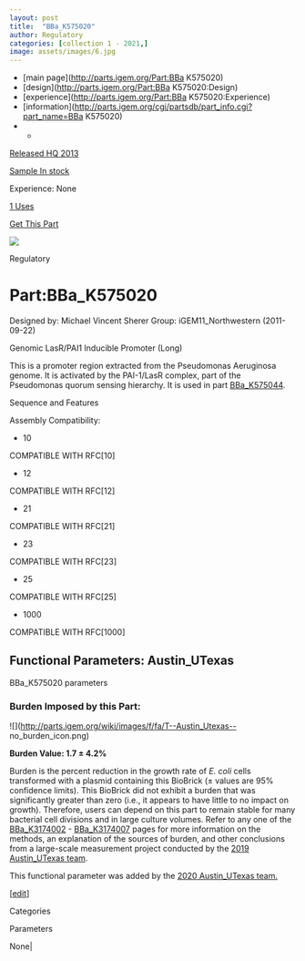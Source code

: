 ```yaml
---
layout: post
title:  "BBa_K575020"
author: Regulatory
categories: [collection 1 - 2021,] 
image: assets/images/6.jpg
---
```



  * [main page](http://parts.igem.org/Part:BBa K575020)
  * [design](http://parts.igem.org/Part:BBa K575020:Design)
  * [experience](http://parts.igem.org/Part:BBa K575020:Experience)
  * [information](http://parts.igem.org/cgi/partsdb/part_info.cgi?part_name=BBa K575020)
  *   * 

[Released HQ 2013](http://parts.igem.org/Help:Part_Status_Box)

[Sample In stock](http://parts.igem.org/Help:Part_Status_Box)

Experience: None

[1 Uses](http://parts.igem.org/partsdb/uses.cgi?part=BBa_K575020)

[ Get This Part](http://parts.igem.org/partsdb/get_part.cgi?part=BBa_K575020)

![](http://parts.igem.org/images/partbypart/icon_regulatory.png)

Regulatory

# Part:BBa_K575020

Designed by: Michael Vincent Sherer   Group: iGEM11_Northwestern
(2011-09-22)

Genomic LasR/PAI1 Inducible Promoter (Long)

This is a promoter region extracted from the Pseudomonas Aeruginosa genome. It
is activated by the PAI-1/LasR complex, part of the Pseudomonas quorum sensing
hierarchy. It is used in part
[BBa_K575044](http://parts.igem.org/wiki/index.php?title=Part:BBa_K575044).

Sequence and Features

  

Assembly Compatibility:

  * 10

COMPATIBLE WITH RFC[10]

  * 12

COMPATIBLE WITH RFC[12]

  * 21

COMPATIBLE WITH RFC[21]

  * 23

COMPATIBLE WITH RFC[23]

  * 25

COMPATIBLE WITH RFC[25]

  * 1000

COMPATIBLE WITH RFC[1000]

  

  

## Functional Parameters: Austin_UTexas

BBa_K575020 parameters

### Burden Imposed by this Part:

![](http://parts.igem.org/wiki/images/f/fa/T--Austin_Utexas--
no_burden_icon.png)

**Burden Value: 1.7 ± 4.2%**

Burden is the percent reduction in the growth rate of _E. coli_ cells
transformed with a plasmid containing this BioBrick (± values are 95%
confidence limits). This BioBrick did not exhibit a burden that was
significantly greater than zero (i.e., it appears to have little to no impact
on growth). Therefore, users can depend on this part to remain stable for many
bacterial cell divisions and in large culture volumes. Refer to any one of the
[BBa_K3174002](http://parts.igem.org/Part:BBa_K3174002) \-
[BBa_K3174007](http://parts.igem.org/Part:BBa_K3174007) pages for more
information on the methods, an explanation of the sources of burden, and other
conclusions from a large-scale measurement project conducted by the [2019
Austin_UTexas team](http://2019.igem.org/Team:Austin_UTexas).

This functional parameter was added by the [2020 Austin_UTexas
team.](http://2020.igem.org/Team:Austin_UTexas/Contribution)

[[edit](http://parts.igem.org/partsdb/part_info.cgi?part_name=BBa_K575020)]

Categories

Parameters

None|

